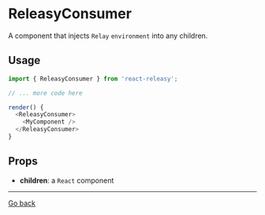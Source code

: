 # ReleasyConsumer

A component that injects `Relay` `environment` into any children.

## Usage

```javascript
import { ReleasyConsumer } from 'react-releasy';

// ... more code here

render() {
  <ReleasyConsumer>
    <MyComponent />
  </ReleasyConsumer>
}
```

## Props

- **children**: a `React` component

----

[Go back](../)
